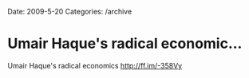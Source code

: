 Date: 2009-5-20
Categories: /archive

# Umair Haque's radical economic...

Umair Haque's radical economics <a href="http://ff.im/-358Vy" rel="nofollow">http://ff.im/-358Vy</a>
